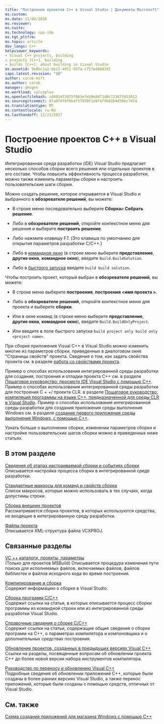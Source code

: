 ```yaml
---
title: "Построение проектов C++ в Visual Studio | Документы Microsoft"
ms.custom: 
ms.date: 11/04/2016
ms.reviewer: 
ms.suite: 
ms.technology: cpp-ide
ms.tgt_pltfrm: 
ms.topic: article
dev_langs: C++
helpviewer_keywords:
- Visual C++ projects, building
- projects [C++], building
- builds [C++], about building in Visual Studio
ms.assetid: 9e8bc1a2-bb17-4951-937a-c757ed88d2d1
caps.latest.revision: "18"
author: corob-msft
ms.author: corob
manager: ghogen
ms.workload: cplusplus
ms.openlocfilehash: cd4934f3075f963efe59e8d73d8c72347fd53912
ms.sourcegitcommit: 8fa8fdf0fbb4f57950f1e8f4f9b81b4d39ec7d7a
ms.translationtype: MT
ms.contentlocale: ru-RU
ms.lasthandoff: 12/21/2017
---
```

# <a name="building-c-projects-in-visual-studio"></a>Построение проектов C++ в Visual Studio
Интегрированная среда разработки (IDE) Visual Studio предлагает несколько способов сборки всего решения или отдельных проектов в его составе. Чтобы повысить эффективность процесса разработки, можно также изменить параметры сборки и настроить пользовательские шаги сборки.  
  
 Можно создать решение, которое открывается в Visual Studio и выбранного в **обозревателе решений**, вы можете:  
  
-   В строке меню последовательно выберите **Сборка**и **Собрать решение**.  
  
-   Либо в **обозревателе решений**, откройте контекстное меню для решения и выберите **построить решение**.  
  
-   Либо нажмите клавишу F7. (Это клавиша по умолчанию для открытия параметров разработки C/C++.)  
  
-   Либо в [командное окно](/visualstudio/ide/reference/command-window) (в строке меню выберите **представление**, **другие окна**, **командное окно**), введите `Build.BuildSolution`.  
  
-   Либо в [быстрого запуска](/visualstudio/ide/reference/quick-launch-environment-options-dialog-box) введите `build build solution`.  
  
 Чтобы построить проект, который выбран в **обозревателе решений**, вы можете:  
  
-   В строке меню выберите **построения**, **построения \<имя проекта >**.  
  
-   Либо в **обозревателе решений**, откройте контекстное меню для проекта и выберите **сборки**.  
  
-   Или в окне команд (в строке меню выберите **представление**, **другие окна**, **командное окно**), введите `Build.BuildOnlyProject`.  
  
-   Или введите в поле быстрого запуска `build project only build only <project name>`.  
  
 При сборке приложения Visual C++ в Visual Studio можно изменить многие из параметров сборки, приведенных в диалоговом окне "Страницы свойств" проекта. Сведения о том, как задать свойства проекта см. в разделе [работа со свойствами проекта](../ide/working-with-project-properties.md).  
  
 Пример о способах использования интегрированной среды разработки для создания, построения и отладки проекта C++ см. в разделе [Пошаговое руководство: просмотр IDE Visual Studio с помощью C++](/visualstudio/ide/getting-started-with-cpp-in-visual-studio). Пример о способах использования интегрированной среды разработки для построения C + +/ проекта CLR. в разделе [Пошаговое руководство: компиляция программы на языке C++, предназначенной для среды CLR в Visual Studio](../ide/walkthrough-compiling-a-cpp-program-that-targets-the-clr-in-visual-studio.md). Пример о способах использования интегрированной среды разработки для создания приложения среды выполнения Windows см. в разделе [создание первого приложения среды выполнения Windows, с помощью C++](http://msdn.microsoft.com/library/windows/apps/hh974580.aspx).  
  
 Узнать больше о выполнении сборки, изменении параметров сборки и настройке пользовательских шагов сборки можно в приведенных ниже статьях.  
  
## <a name="in-this-section"></a>В этом разделе  
 [Сведения об этапах настраиваемой сборки и событиях сборки](../ide/understanding-custom-build-steps-and-build-events.md)  
 Описывается настройка процесса сборки в интегрированной среде разработки.  
  
 [Стандартные макросы для команд и свойств сборки](../ide/common-macros-for-build-commands-and-properties.md)  
 Список макросов, которые можно использовать в тех случаях, когда допустимы строки.  
  
 [Сборка внешних проектов](../ide/building-external-projects.md)  
 Рассматривается сборка проектов, в которых используются средства, не входящие в интегрированную среду разработки.  
  
 [Файлы проекта](../ide/project-files.md)  
 Описывается XML-структура файла VCXPROJ.  
  
## <a name="related-sections"></a>Связанные разделы  
 [VC ++ каталоги, проекты, параметры](vcpp-directories-property-page.md)  
 (Только для проектов MSBuild) Описывается процедура изменения пути поиска для исполняемых файлов, включаемых файлов, файлов библиотек и файлов исходного кода во время построения.  
  
 [Компилирование и сборка](/visualstudio/ide/compiling-and-building-in-visual-studio)  
 Содержит информацию о сборке в Visual Studio.  
  
 [Сборка программ C/C++](../build/building-c-cpp-programs.md)  
 Содержит ссылки на статьи, в которых описывается процесс сборки программы из командной строки или из интегрированной среды разработки Visual Studio.  
  
 [Справочные сведения о сборке C/C++](../build/reference/c-cpp-building-reference.md)  
 Содержит ссылки на статьи, содержащие общие сведения о сборке программ на C++, о параметрах компилятора и компоновщика и о дополнительных средствах построения.  
  
 [Обновление проектов, созданных в предыдущих версиях Visual C++](../porting/upgrading-projects-from-earlier-versions-of-visual-cpp.md)  
 Ссылки на разделы, посвященные вопросам об обновлении проекта C++ до более новой версии набора инструментов компилятора.  
  
[Руководство по переносу и обновлению Visual C++](../porting/visual-cpp-porting-and-upgrading-guide.md)  
  Подробные сведения об обновлении приложений C++, которые были созданы в более ранних версиях Visual Studio, а также перенос приложений, которые были созданы с помощью средств, отличных от Visual Studio.  
  
## <a name="see-also"></a>См. также  
 [Схема создания приложений для магазина Windows с помощью C++](http://msdn.microsoft.com/en-us/0b71e4a4-5d8a-4a20-b2ec-e40062675ec1)